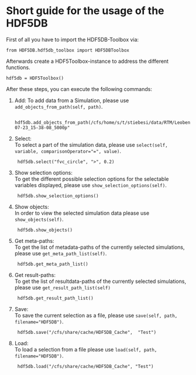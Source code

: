 # Short guide for the usage of the HDF5DB

First of all you have to import the HDF5DB-Toolbox via:  

	from HDF5DB.hdf5db_toolbox import HDF5DBToolbox

Afterwards create a HDF5Toolbox-instance to address the different functions. 

    hdf5db = HDF5Toolbox()
	
After these steps, you can execute the following commands: 

1. Add:
    To add data from a Simulation, please use `add_objects_from_path(self, path)`.  
    
        hdf5db.add_objects_from_path(/cfs/home/s/t/stiebesi/data/RTM/Leoben/output/with_shapes/2019-07-23_15-38-08_5000p"
   
2. Select:  
   To select a part of the simulation data, please use `select(self, variable, comparisonOperator="=", value)`.  
   
        hdf5db.select("fvc_circle", ">", 0.2) 

3. Show selection options:  
   To get the different possible selection options for the selectable variables displayed,
   please use `show_selection_options(self)`.  
   
        hdf5db.show_selection_options()


4. Show objects:  
   In order to view the selected simulation data please use `show_objects(self)`.  
   
        hdf5db.show_objects()

5. Get meta-paths:  
   To get the list of metadata-paths of the currently selected simulations, please use `get_meta_path_list(self)`.  
   
        hdf5db.get_meta_path_list()

6. Get result-paths:  
   To get the list of resultdata-paths of the currently selected simulations, please use `get_result_path_list(self)`  
   
        hdf5db.get_result_path_list()

7. Save:  
   To save the current selection as a file, please use `save(self, path, filename="HDF5DB")`.  
        
        hdf5db.save("/cfs/share/cache/HDF5DB_Cache",  "Test")  

8. Load:  
   To load a selection from a file please use `load(self, path, filename="HDF5DB")`.  
  
        hdf5db.load("/cfs/share/cache/HDF5DB_Cache", "Test")
